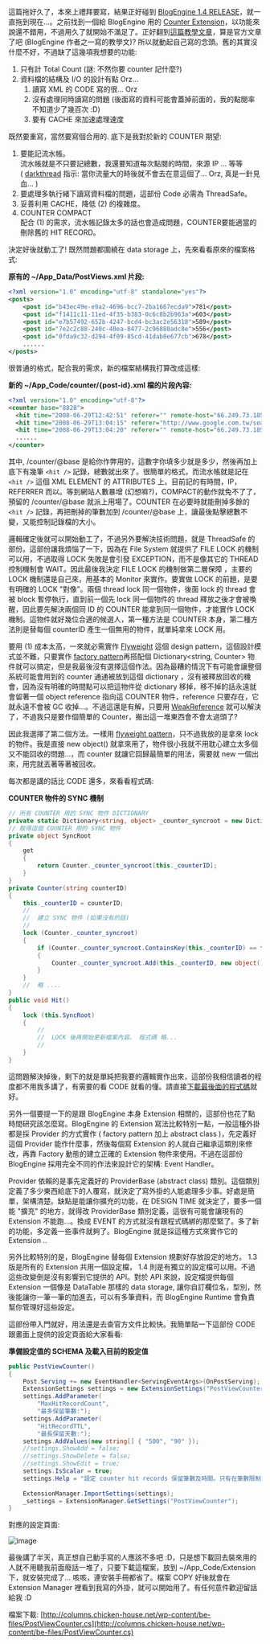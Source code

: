 這篇拖好久了，本來上禮拜要寫，結果正好碰到 [BlogEngine 1.4 RELEASE](http://www.codeplex.com/blogengine/Release/ProjectReleases.aspx?ReleaseId=9451)，就一直拖到現在...。之前找到一個給 BlogEngine 用的 [Counter Extension](http://mosesofegypt.net/?tag=/blogengine.net+extensions)，以功能來說還不錯用，不過用久了就開始不滿足了。正好翻到[這篇教學文章](http://rtur.net/blog/post/2008/07/04/Writing-extensions-for-BlogEngine-14-(part-1).aspx)，算是官方文章了吧 (BlogEngine 作者之一寫的教學文)? 所以就動起自己寫的念頭。舊的其實沒什麼不好，不過缺了這幾項我想要的功能:

1. 只有計 Total Count (謎: 不然你要 counter 記什麼?)
2. 資料檔的結構及 I/O 的設計有點 Orz...
   1. 讀寫 XML 的 CODE 寫的很... Orz
   2. 沒有處理同時讀寫的問題 (後面寫的資料可能會蓋掉前面的，我的點閱率不知道少了幾百次 :D)
   3. 要有 CACHE 來加速處理速度

既然要重寫，當然要寫個合用的. 底下是我對於新的 COUNTER 期望:

1. 要能記流水帳。  
   流水帳就是不只要記總數，我還要知道每次點閱的時間，來源 IP ... 等等  
   ( [darkthread](http://blog.darkthread.net/) 指示: 當你流量大的時後就不會去在意這個了... Orz, 真是一針見血... )
2. 要處理多執行緒下讀寫資料檔的問題，這部份 Code 必需為 ThreadSafe。
3. 妥善利用 CACHE，降低 (2) 的複雜度。
4. COUNTER COMPACT  
   配合 (1) 的需求，流水帳記錄太多的話也會造成問題，COUNTER要能適當的刪除舊的 HIT RECORD。

決定好後就動工了! 既然問題都圍繞在 data storage 上，先來看看原來的檔案格式:

**原有的 ~/App_Data/PostViews.xml 片段:**

```xml
<?xml version="1.0" encoding="utf-8" standalone="yes"?>
<posts>
    <post id="b43ec49e-e9a2-4696-bcc7-2ba1667ecda9">781</post>
    <post id="f1411c11-11ed-4f35-b383-0c6c8b2b963a">603</post>
    <post id="e7b57492-652b-4247-bcd4-bc3ac2e56318">589</post>
    <post id="7e2c2c88-240c-40ea-8477-2c96880adc8e">556</post>
    <post id="0fda9c32-d294-4f09-85cd-41dab8e677cb">678</post>
    ......
</posts>
```

很普通的格式，配合我的需求，新的檔案結構我打算改成這樣:

**新的 ~/App_Code/counter/{post-id}.xml 檔的片段內容:**

```xml
<?xml version="1.0" encoding="utf-8"?>
<counter base="8828">
  <hit time="2008-06-29T12:42:51" referer="" remote-host="66.249.73.185" user-agent="Mozilla/5.0 (compatible; Googlebot/2.1; +http://www.google.com/bot.html)" />
  <hit time="2008-06-29T13:04:15" referer="http://www.google.com.tw/search?complete=1&amp;hl=zh-TW&amp;cr=countryTW&amp;rlz=1B3GGGL_zh-TWTW237TW238&amp;q=%E9%A6%99%E6%B8%AFg9&amp;start=30&amp;sa=N" remote-host="124.10.1.162" user-agent="Mozilla/5.0 (Windows; U; Windows NT 5.1; zh-TW; rv:1.9) Gecko/2008052906 Firefox/3.0" />
  <hit time="2008-06-29T13:04:20" referer="" remote-host="66.249.73.185" user-agent="Mediapartners-Google" />
  ......
</counter>
```

其中, /counter/@base 是給你作弊用的，這數字你填多少就是多少，然後再加上底下有幾筆 `<hit />` 記錄，總數就出來了。很簡單的格式，而流水帳就是記在 `<hit />` 這個 XML ELEMENT 的 ATTRIBUTES 上。目前記的有時間，IP，REFERRER 而以。等到網站人數暴增 (幻想嘛?)，COMPACT的動作就免不了了，預留的 /counter/@base 就派上用場了。COUNTER 在必要時就能刪掉多餘的 `<hit />` 記錄，再把刪掉的筆數加到 /counter/@base 上，讓最後點擊總數不變，又能控制記錄檔的大小。

邏輯確定後就可以開始動工了，不過另外要解決技術問題，就是 ThreadSafe 的部份。這部份讓我煩惱了一下，因為在 File System 就提供了 FILE LOCK 的機制可以用，不過取得 LOCK 失敗是會引發 EXCEPTION，而不是像其它的 THREAD 控制機制會 WAIT。因此最後我決定 FILE LOCK 的機制做第二層保障 ，主要的 LOCK 機制還是自己來，用基本的 Monitor 來實作。要實做 LOCK 的前題，是要有明確的 LOCK "對像"。兩個 thread lock 同一個物件，後面 lock 的 thread 會被 block 暫停執行，直到前一個先 lock 同一個物件的 thread 釋放之後才會被喚醒，因此要先解決兩個同 ID 的 COUNTER 能拿到同一個物件，才能實作 LOCK 機制。這物件就好幾位合適的候選人，第一種方法是 COUNTER 本身，第二種方法則是替每個 counterID 產生一個無用的物件，就單純拿來 LOCK 用。

要用 (1) 成本太高，一來就必需實作 [Flyweight](http://en.wikipedia.org/wiki/Flyweight_pattern) 這個 design pattern，這個設計模式並不難，只要實作 [factory pattern](http://en.wikipedia.org/wiki/Factory_method_pattern)再搭配個 Dictionary<string, Counter> 物件就可以搞定，但是我最後沒有選擇這個作法。因為最糟的情況下有可能會讓整個系統可能會用到的 counter 通通被放到這個 dictionary ，沒有被釋放回收的機會，因為沒有明確的時間點可以把這物件從 dictionary 移掉，移不掉的話永遠就會留著一個 object reference 指向這 COUNTER 物件，reference 只要存在，它就永遠不會被 GC 收掉...。不過這還是有解，只要用 [WeakReference](http://en.wikipedia.org/wiki/Weak_reference) 就可以解決了，不過我只是要作個簡單的 Counter，搬出這一堆東西會不會太過頭了?

因此我選擇了第二個方法。一樣用 [flyweight pattern](http://en.wikipedia.org/wiki/Flyweight_pattern)，只不過我放的是拿來 lock 的物件。我是直接 new object() 就拿來用了，物件很小我就不用耽心建立太多個又不能回收的問題...，而 counter 就讓它回歸最簡單的用法，需要就 new 一個出來，用完就丟著等著被回收。

每次都是講的話比 CODE 還多，來看看程式碼:

**COUNTER 物件的 SYNC 機制**

```csharp
// 所有 COUNTER 用的 SYNC 物件 DICTIONARY
private static Dictionary<string, object> _counter_syncroot = new Dictionary<string, object>();
// 取得這個 COUNTER 用的 SYNC 物件
private object SyncRoot
{
    get
    {
        return Counter._counter_syncroot[this._counterID];
    }
}
private Counter(string counterID)
{
    this._counterID = counterID;
    //
    //  建立 SYNC 物件 (如果沒有的話)
    //
    lock (Counter._counter_syncroot)
    {
        if (Counter._counter_syncroot.ContainsKey(this._counterID) == false)
        {
            Counter._counter_syncroot.Add(this._counterID, new object());
        }
    }
    //  略 ....
}
public void Hit()
{
    lock (this.SyncRoot)
    {
        //
        //  LOCK 後再開始更新檔案內容。 程式碼 略...
        //
    }
}
```

這問題解決掉後，剩下的就是單純把我要的邏輯實作出來，這部份我相信讀者的程度都不用我多講了，有需要的看 CODE 就看的懂。請直接[下載最後面的程式碼](/wp-content/be-files/PostViewCounter.cs)就好。

另外一個要提一下的是跟 BlogEngine 本身 Extension 相關的，這部份也花了點時間研究該怎麼寫。BlogEngine 的 Extension 寫法比較特別一點，一般這種外掛都是採 Provider 的方式實作 ( factory pattern 加上 abstract class )，先定義好這個 Provider 能作什麼事，然後每個寫 Extension 的人就自己繼承這類別來修改，再靠 Factory 動態的建立正確的 Extension 物件來使用。不過在這部份 BlogEngine 採用完全不同的作法來設計它的架構: Event Handler。

Provider 依賴的是事先定義好的 ProviderBase (abstract class) 類別。這個類別定義了多少東西給底下的人覆寫，就決定了寫外掛的人能處理多少事。好處是簡單，架構清楚。缺點是能讓你擴充的功能，在 DESIGN TIME 就決定了，要多一個能 "擴充" 的地方，就得改 ProviderBase 類別定義，這很有可能會讓現有的 Extension 不能跑...。換成 EVENT 的方式就沒有跟程式碼綁的那麼緊了。多了新的功能，多定義一些事件就夠了。BlogEngine 就是採這種方式來實作它的 Extension ..

另外比較特別的是，BlogEngine 替每個 Extension 規劃好存放設定的地方。 1.3 版是所有的 Extension 共用一個設定檔， 1.4 則是有獨立的設定檔可以用。不過這些改變倒是沒有影響到它提供的 API。對於 API 來說，設定檔提供每個 Extension 一個像是 DataTable 那樣的 data storage, 讓你自訂欄位名，型別，然後能讓你一筆一筆的加進去，可以有多筆資料，而 BlogEngine Runtime 會負責幫你管理好這些設定。

這部份帶入門就好，用法還是去查官方文件比較快。我簡單貼一下這部份 CODE 跟畫面上提供的設定頁面給大家看看:

**準備設定值的 SCHEMA 及載入目前的設定值**

```csharp
public PostViewCounter()
{
    Post.Serving += new EventHandler<ServingEventArgs>(OnPostServing);
    ExtensionSettings settings = new ExtensionSettings("PostViewCounter");
    settings.AddParameter(
        "MaxHitRecordCount", 
        "最多保留筆數:");
    settings.AddParameter(
        "HitRecordTTL", 
        "最長保留天數:");
    settings.AddValues(new string[] { "500", "90" });
    //settings.ShowAdd = false;
    //settings.ShowDelete = false;
    //settings.ShowEdit = true;
    settings.IsScalar = true;
    settings.Help = "設定 counter hit records 保留筆數及時間。只有在筆數限制內且沒有超過保留期限的記錄才會被留下來。";
    
    ExtensionManager.ImportSettings(settings);
    _settings = ExtensionManager.GetSettings("PostViewCounter");
}
```

對應的設定頁面:

![image](/images/2008-07-06-blogengine-extension-postviewcount-1-0/image_3.png)

最後講了半天，真正想自己動手寫的人應該不多吧 :D，只是想下載回去裝來用的人就不用聽我前面廢話一堆了，只要下載這檔案，放到 ~/App_Code/Extension 下，就安裝完成了... 咳咳，連安裝手冊都省了。檔案 COPY 好後就會在 Extension Manager 裡看到我寫的外掛，就可以開始用了。有任何意件歡迎留話給我 :D

檔案下載: [http://columns.chicken-house.net/wp-content/be-files/PostViewCounter.cs](http://columns.chicken-house.net/wp-content/be-files/PostViewCounter.cs)